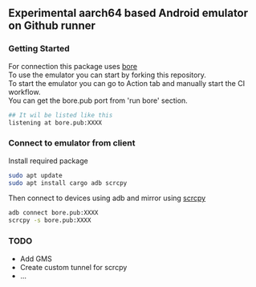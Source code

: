 ## Experimental aarch64 based Android emulator on Github runner

### Getting Started
For connection this package uses [bore](https://github.com/ekzhang/bore)  
To use the emulator you can start by forking this repository.  
To start the emulator you can go to Action tab and manually start the CI workflow.  
You can get the bore.pub port from 'run bore' section.  
```bash
## It wil be listed like this 
listening at bore.pub:XXXX
```

### Connect to emulator from client
Install required package

```bash
sudo apt update
sudo apt install cargo adb scrcpy
```
Then connect to devices using adb and mirror using [scrcpy](https://github.com/Genymobile/scrcpy)

```bash
adb connect bore.pub:XXXX
scrcpy -s bore.pub:XXXX
```
### TODO
- Add GMS
- Create custom tunnel for scrcpy
- ...
